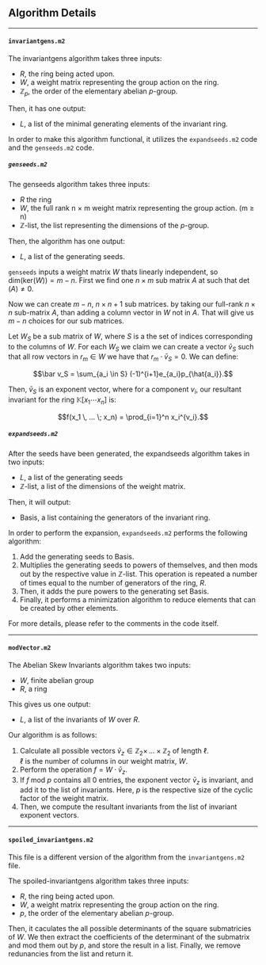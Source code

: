 ## Algorithm Details
***
#### ```invariantgens.m2```
The $\text{invariantgens}$ algorithm takes three inputs:
* $R$, the ring being acted upon.
* $W$, a weight matrix representing the group action on the ring.
* $\mathbb Z_p$, the order of the elementary abelian $p$-group.

Then, it has one output:
* $L$, a list of the minimal generating elements of the invariant ring. 

In order to make this algorithm functional, it utilizes the ```expandseeds.m2``` code and the ```genseeds.m2``` code. 

##### ```genseeds.m2```
The $\text{genseeds}$ algorithm takes three inputs:
* $R$ the ring
* $W$, the full rank n $\times$ m weight matrix representing the group action. (m $\geq$ n)
* $\mathbb Z$-$\text{list}$, the list representing the dimensions of the $p$-group. 

Then, the algorithm has one output:
* $L$, a list of the generating seeds.

```genseeds``` inputs a weight matrix $W$ thats linearly independent, so $\text{dim(ker}(W)) = m-n.$ 
First we find one $n \times m$ sub matrix $A$ at such that $\det(A) \ne 0.$ 

Now we can create $m-n$, $n \times n+1$ sub matrices. by taking our full-rank $n\times n$ sub-matrix $A$, than adding a column vector in $W$ not in $A$. That will give us $m-n$ choices for our sub matrices.

Let $W_S$ be a sub matrix of $W,$ where $S$ is a the set of indices corresponding to the columns of $W$. For each $W_S$ we claim we can create a vector $\bar v_S$ such that all row vectors in $r_m \in W$ we have that $r_m \cdot \bar v_S =0$. We can define:

$$\bar v_S = \sum_{a_i \in S} (-1)^{i+1}e_{a_i}p_{\hat{a_i}}.$$

Then, $\bar v_S$ is an exponent vector, where for a component $v_i$, our resultant invariant for the ring $\mathbb K[x_1 \cdots x_n]$ is: 

$$f(x_1 \, ... \; x_n) = \prod_{i=1}^n x_i^{v_i}.$$

##### ```expandseeds.m2```
After the seeds have been generated, the $\text{expandseeds}$ algorithm takes in two inputs:
* $L$, a list of the generating seeds
* $\mathbb Z$-$\text{list}$, a list of the dimensions of the weight matrix.

Then, it will output:
* $\text{Basis}$, a list containing the generators of the invariant ring. 

In order to perform the expansion, ```expandseeds.m2``` performs the following algorithm:
1. Add the generating seeds to $\text{Basis}$. 
2. Multiplies the generating seeds to powers of themselves, and then mods out by the respective value in $\mathbb Z$-$\text{list}$. This operation is repeated a number of times equal to the number of generators of the ring, $R$. 
3. Then, it adds the pure powers to the generating set $\text{Basis}$. 
4. Finally, it performs a minimization algorithm to reduce elements that can be created by other elements.

For more details, please refer to the comments in the code itself. 
***

#### ```modVector.m2```
The $\text{Abelian Skew Invariants}$ algorithm takes two inputs:
* $W$, finite abelian group
* $R$, a ring

This gives us one output: 
* $L$, a list of the invariants of $W$ over $R$. 

Our algorithm is as follows:
1. Calculate all possible vectors $\bar v_{z}\in \mathbb Z_2 \times \,...\times \mathbb Z_2$ of length $\ell$.  
$\ell$ is the number of columns in our weight matrix, $W$. 
2. Perform the operation $f=W\cdot\bar v_z$. 
3. If $f\;\text{mod } p$ contains all $0$ entries, the exponent vector $\bar v_z$ is invariant, and add it to the list of invariants. 
Here, $p$ is the respective size of the cyclic factor of the weight matrix. 
4. Then, we compute the resultant invariants from the list of invariant exponent vectors.
***
#### ```spoiled_invariantgens.m2```
This file is a different version of the algorithm from the ```invariantgens.m2``` file. 

The $\text{spoiled-invariantgens}$ algorithm takes three inputs:
* $R$, the ring being acted upon.
* $W$, a weight matrix representing the group action on the ring.
* $p$, the order of the elementary abelian $p$-group.

Then, it caculates the all possible determinants of the square submatricies of $W$. 
We then extract the coefficients of the determinant of the submatrix and mod them out by $p$, and store the result in a list. 
Finally, we remove redunancies from the list and return it. 
